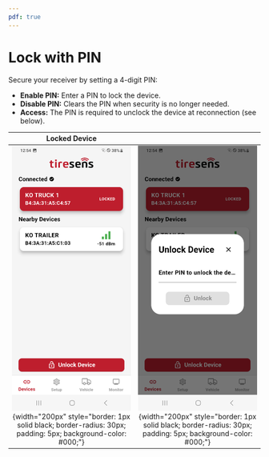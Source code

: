 ```yaml
---
pdf: true
---
```

# Lock with PIN

Secure your receiver by setting a 4-digit PIN:

- **Enable PIN:** Enter a PIN to lock the device.
- **Disable PIN:** Clears the PIN when security is no longer needed.
- **Access:** The PIN is required to unclock the device at reconnection (see below).
  
| **Locked Device**     |   |
|:----------------------:|:--------------------:|
| ![Locked Device 01](images/lockedDevice01.PNG){width="200px" style="border: 1px solid black; border-radius: 30px; padding: 5px; background-color: #000;"} | ![Locked Device 02](images/lockedDevice02.PNG){width="200px" style="border: 1px solid black; border-radius: 30px; padding: 5px; background-color: #000;"} |
